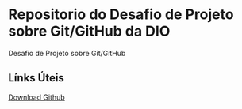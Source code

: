 # Repositorio do Desafio de Projeto sobre Git/GitHub da DIO
Desafio de Projeto sobre Git/GitHub

## Línks Úteis
[Download Github](https://desktop.github.com/)
